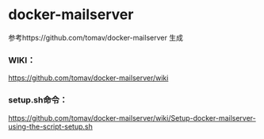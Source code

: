 # docker-mailserver
参考https://github.com/tomav/docker-mailserver 生成

### WIKI：
https://github.com/tomav/docker-mailserver/wiki

### setup.sh命令：
https://github.com/tomav/docker-mailserver/wiki/Setup-docker-mailserver-using-the-script-setup.sh

